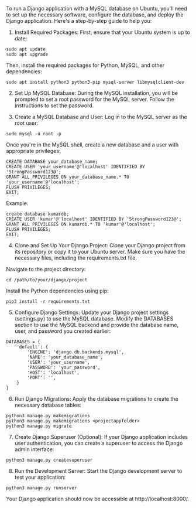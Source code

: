 To run a Django application with a MySQL database on Ubuntu, you'll need to set up the necessary software, configure the database, and deploy the Django application. Here's a step-by-step guide to help you:

1. Install Required Packages: First, ensure that your Ubuntu system is up to date:

```
sudo apt update
sudo apt upgrade
```

Then, install the required packages for Python, MySQL, and other dependencies:

```
sudo apt install python3 python3-pip mysql-server libmysqlclient-dev
```

2. Set Up MySQL Database: During the MySQL installation, you will be prompted to set a root password for the MySQL server. Follow the instructions to set the password.
 
3. Create a MySQL Database and User: Log in to the MySQL server as the root user:

```
sudo mysql -u root -p
```

Once you're in the MySQL shell, create a new database and a user with appropriate privileges:

```
CREATE DATABASE your_database_name;
CREATE USER 'your_username'@'localhost' IDENTIFIED BY 'StrongPassword123@';
GRANT ALL PRIVILEGES ON your_database_name.* TO 'your_username'@'localhost';
FLUSH PRIVILEGES;
EXIT;
```


Example:

```
create database kumardb;
CREATE USER 'kumar'@'localhost' IDENTIFIED BY 'StrongPassword123@';
GRANT ALL PRIVILEGES ON kumardb.* TO 'kumar'@'localhost';
FLUSH PRIVILEGES;
EXIT;
```


4. Clone and Set Up Your Django Project:
Clone your Django project from its repository or copy it to your Ubuntu server. Make sure you have the necessary files, including the requirements.txt file.

Navigate to the project directory:

```
cd /path/to/your/django/project
```

Install the Python dependencies using pip:

```
pip3 install -r requirements.txt
```

5. Configure Django Settings:
Update your Django project settings (settings.py) to use the MySQL database. Modify the DATABASES section to use the MySQL backend and provide the database name, user, and password you created earlier:

```
DATABASES = {
    'default': {
        'ENGINE': 'django.db.backends.mysql',
        'NAME': 'your_database_name',
        'USER': 'your_username',
        'PASSWORD': 'your_password',
        'HOST': 'localhost',
        'PORT': '',
    }
}
```

6. Run Django Migrations:
Apply the database migrations to create the necessary database tables:

```
python3 manage.py makemigrations
python3 manage.py makemigrations <projectappfolder>
python3 manage.py migrate
```

7. Create Django Superuser (Optional):
If your Django application includes user authentication, you can create a superuser to access the Django admin interface:

```
python3 manage.py createsuperuser
```

8. Run the Development Server:
Start the Django development server to test your application:

```
python3 manage.py runserver
```

Your Django application should now be accessible at http://localhost:8000/.

